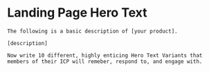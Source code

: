# Landing Page Hero Text
`The following is a basic description of [your product].`

`[description]`

`Now write 10 different, highly enticing Hero Text Variants that members of their ICP will remeber, respond to, and engage with.`

